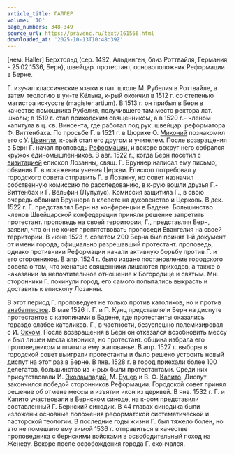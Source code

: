 ```yaml
---
article_title: ГАЛЛЕР
volume: '10'
page_numbers: 348-349
source_url: https://pravenc.ru/text/161566.html
downloaded_at: '2025-10-13T10:48:39Z'
---
```


[нем. Haller] Берхтольд (сер. 1492, Альдинген, близ Роттвайля, Германия - 25.02.1536, Берн), швейцар. протестант, основоположник Реформации в Берне.

Г. изучал классические языки в лат. школе М. Рубелия в Роттвайле, а затем теологию в ун-те Кёльна, к-рый окончил в 1512 г. со степенью магистра искусств (magister artium). В 1513 г. он прибыл в Берн в качестве помощника Рубелия, получившего там место ректора лат. школы; в 1519 г. стал приходским священником, а в 1520 г.- членом капитула в ц. св. Винсента, где работал под рук. швейцар. реформатора Ф. Виттенбаха. По просьбе Г. в 1521 г. в Цюрихе О. [Миконий](https://pravenc.ru/text/Миконий.html) познакомил его с У. [Цвингли](https://pravenc.ru/text/Цвингли.html), к-рый стал его другом и учителем. После возвращения в Берн Г. начал проповедь [Реформации](https://pravenc.ru/text/Реформация.html), и вскоре вокруг него собрался кружок единомышленников. В авг. 1522 г., когда Берн посетил с [визитацией](https://pravenc.ru/text/визитацией.html) епископ Лозанны, свящ. Г. Бруннер написал ему письмо, обвинив Г. в искажении учения Церкви. Епископ потребовал у городского совета отправить Г. в Лозанну, но совет назначил собственную комиссию по расследованию, в к-рую вошли друзья Г.- Виттенбах и Г. Вёльфин (Лупулус). Комиссия защитила Г., в свою очередь обвинив Бруннера в клевете на духовенство и Церковь. В дек. 1522 г. Г. представлял Берн на конференции в Бадене. Большинство членов Швейцарской конфедерации приняли решение запретить протестант. проповедь на своей территории, Г., представляя Берн, заявил, что он не хочет препятствовать проповеди Евангелия на своей территории. В июне 1523 г. советом 200 Берна был принят 1-й документ от имени города, официально разрешавший протестант. проповедь, однако противники Реформации начали активную борьбу против Г. и его сторонников. В апр. 1524 г. было издано постановление городского совета о том, что женатые священники лишаются приходов, а также о наказании за непочтительное отношение к Богородице и святым. Мн. сторонники Г. покинули город, его самого попытались выкрасть и доставить к епископу Лозанны.

В этот период Г. проповедует не только против католиков, но и против [анабаптистов](https://pravenc.ru/text/Анабаптисты.html). В мае 1526 г. Г. и П. Кунц представляли Берн на диспуте протестантов с католиками в Бадене, где протестанты оказались гораздо слабее католиков. Г., в частности, безуспешно полемизировал с И. [Экком](https://pravenc.ru/text/Экком.html). После возвращения в Берн он отказался возобновить мессу и был лишен места каноника, но протестант. община избрала его проповедником и платила ему жалованье. В апр. 1527 г. выборы в городской совет выиграли протестанты и было решено устроить новый диспут на этот раз в Берне. В янв. 1528 г. в город приехали более 100 делегатов, большинство из к-рых были протестантами. Среди них присутствовали И. [Эколампадий](https://pravenc.ru/text/Эколампадий.html), М. [Буцер](https://pravenc.ru/text/Буцер.html) и В. Ф. [Капито](https://pravenc.ru/text/Капито.html). Диспут закончился победой сторонников Реформации. Городской совет принял решение об отмене мессы и изъятии икон из церквей. В янв. 1532 г. Г. и Капито участвовали в Бернском синоде, на к-ром представили составленный Г. Бернский синодик. В 44 главах синодика были изложены основные положения реформатской систематической и пасторской теологии. В последние годы жизни Г. был тяжело болен, но это не помешало ему зимой 1536 г. отправиться в качестве проповедника с бернскими войсками в освободительный поход на Женеву. Вскоре после освобождения города Г. скончался.
